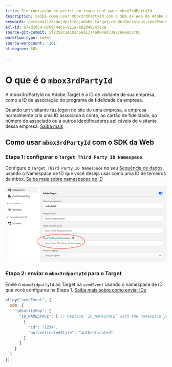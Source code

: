 ```yaml
---
title: Sincronização de perfil em tempo real para mbox3rdPartyId
description: Saiba como usar mbox3rdPartyId com o SDK da Web da Adobe Experience Platform.
keywords: personalização;destino;adobe target;renderDecisions;sendEvent;mbox3rdPartyId;
exl-id: 677d1054-0769-4ec6-811e-e02d4b247c2a
source-git-commit: 5f2358c2e102c66a13746004ad73e2766e933705
workflow-type: tm+mt
source-wordcount: '161'
ht-degree: 30%

---
```


# O que é o `mbox3rdPartyId`

A mbox3rdPartyId no Adobe Target é a ID de visitante de sua empresa, como a ID de associação do programa de fidelidade da empresa.

Quando um visitante faz logon no site de uma empresa, a empresa normalmente cria uma ID associada à conta, ao cartão de fidelidade, ao número de associado ou a outros identificadores aplicáveis do visitante dessa empresa. [Saiba mais](https://experienceleague.adobe.com/docs/target/using/audiences/visitor-profiles/3rd-party-id.html?lang=en#)


## Como usar `mbox3rdPartyId` com o SDK da Web

### Etapa 1: configurar o `Target Third Party ID Namespace`

Configure o `Target Third Party ID Namespace` no seu [Sequência de dados](../../../datastreams/overview.md), usando o Namespace de ID que você deseja usar como uma ID de terceiros da mbox.
[Saiba mais sobre namespaces de ID](https://experienceleague.adobe.com/docs/experience-platform/identity/namespaces.html?lang=pt-BR)

![](assets/mbox3rdpartyid.png)

### Etapa 2: enviar o `mbox3rdpartyId` para o Target

Envie o `mbox3rdpartyId` ao Target na `sendEvent` usando o namespace de ID que você configurou na Etapa 1.
[Saiba mais sobre como enviar IDs](../../identity/overview.md#syncing-identities)

```javascript
alloy("sendEvent", {
  xdm: {
    "identityMap": {
      "ID_NAMESPACE": [ // Replace `ID_NAMESPACE` with the namespace you have configured in Step 1.
        {
          "id": "1234",
          "authenticatedState": "authenticated"
        }
      ]
    }
  }
});
```
